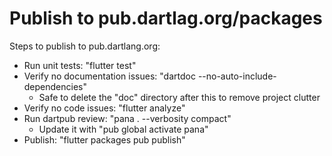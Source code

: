 # Publish to pub.dartlag.org/packages

Steps to publish to pub.dartlang.org:
- Run unit tests: "flutter test"
- Verify no documentation issues: "dartdoc --no-auto-include-dependencies"
  - Safe to delete the "doc" directory after this to remove project clutter
- Verify no code issues: "flutter analyze"
- Run dartpub review: "pana . --verbosity compact"
  - Update it with "pub global activate pana"
- Publish: "flutter packages pub publish"